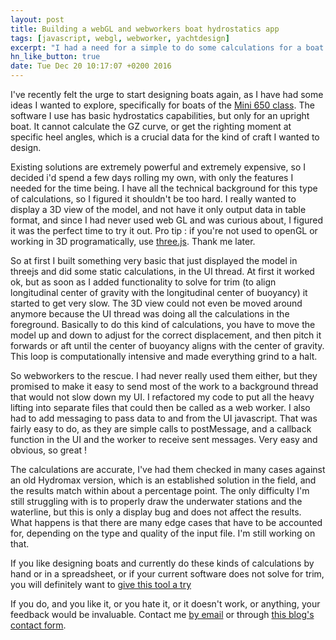 ```yaml
---
layout: post
title: Building a webGL and webworkers boat hydrostatics app
tags: [javascript, webgl, webworker, yachtdesign]
excerpt: "I had a need for a simple to do some calculations for a boat design I'm studying, so I built it from scratch with webGL and webworkers"
hn_like_button: true
date: Tue Dec 20 10:17:07 +0200 2016
---
```


I've recently felt the urge to start designing boats again, as I have had some ideas I wanted to explore, specifically for boats of the [Mini 650 class](http://classemini.org). The software I use has basic hydrostatics capabilities, but only for an upright boat. It cannot calculate the GZ curve, or get the righting moment at specific heel angles, which is a crucial data for the kind of craft I wanted to design.

Existing solutions are extremely powerful and extremely expensive, so I decided i'd spend a few days rolling my own, with only the features I needed for the time being. I have all the technical background for this type of calculations, so I figured it shouldn't be too hard. I really wanted to display a 3D view of the model, and not have it only output data in table format, and since I had never used web GL and was curious about, I figured it was the perfect time to try it out. Pro tip : if you're not used to openGL or working in 3D programatically, use [three.js](https://threejs.org/). Thank me later.

So at first I built something very basic that just displayed the model in threejs and did some static calculations, in the UI thread. At first it worked ok, but as soon as I added functionality to solve for trim (to align longitudinal center of gravity with the longitudinal center of buoyancy) it started to get very slow. The 3D view could not even be moved around anymore because the UI thread was doing all the calculations in the foreground. Basically to do this kind of calculations, you have to move the model up and down to adjust for the correct displacement, and then pitch it forwards or aft until the center of buoyancy aligns with the center of gravity. This loop is computationally intensive and made everything grind to a halt.

So webworkers to the rescue. I had never really used them either, but they promised to make it easy to send most of the work to a background thread that would not slow down my UI. I refactored my code to put all the heavy lifting into separate files that could then be called as a web worker. I also had to add messaging to pass data to and from the UI javascript. That was fairly easy to do, as they are simple calls to postMessage, and a callback function in the UI and the worker to receive sent messages. Very easy and obvious, so great !

The calculations are accurate, I've had them checked in many cases against an old Hydromax version, which is an established solution in the field, and the results match within about a percentage point. The only difficulty I'm still struggling with is to properly draw the underwater stations and the waterline, but this is only a display bug and does not affect the results. What happens is that there are many edge cases that have to be accounted for, depending on the type and quality of the input file. I'm still working on that.

If you like designing boats and currently do these kinds of calculations by hand or in a spreadsheet, or if your current software does not solve for trim, you will definitely want to [give this tool a try](https://hydro.marinetechs.com)

If you do, and you like it, or you hate it, or it doesn't work, or anything, your feedback would be invaluable. Contact me [by email](mailto:j_foucher@marinetechs.com) or through [this blog's contact form](http://jfoucher.com/about.html#contactForm).